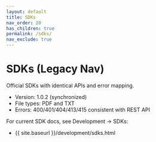 ```yaml
---
layout: default
title: SDKs
nav_order: 20
has_children: true
permalink: /sdks/
nav_exclude: true
---
```


# SDKs (Legacy Nav)

Official SDKs with identical APIs and error mapping.
- Version: 1.0.2 (synchronized)
- File types: PDF and TXT
- Errors: 400/401/404/413/415 consistent with REST API

For current SDK docs, see Development → SDKs:

- {{ site.baseurl }}/development/sdks.html
